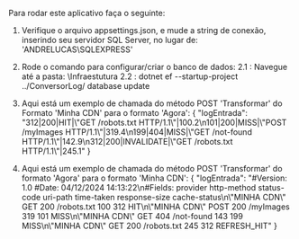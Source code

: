 Para rodar este aplicativo faça o seguinte:

1. Verifique o arquivo appsettings.json, e mude a string de conexão, inserindo seu servidor SQL Server, no lugar de: 'ANDRELUCAS\\SQLEXPRESS'
2. Rode o comando para configurar/criar o banco de dados:
   2.1 : Navegue até a pasta: \Infraestutura
   2.2 :  dotnet ef --startup-project ../ConversorLog/ database update

4. Aqui está um exemplo de chamada do método POST 'Transformar' do Formato 'Minha CDN' para o formato 'Agora':
{ "logEntrada": "312|200|HIT|\\"GET /robots.txt HTTP/1.1\\"|100.2\n101|200|MISS|\\"POST /myImages HTTP/1.1\\"|319.4\n199|404|MISS|\\"GET /not-found HTTP/1.1\\"|142.9\n312|200|INVALIDATE|\\"GET /robots.txt HTTP/1.1\\"|245.1" }

5. Aqui está um exemplo de chamada do método POST 'Transformar' do formato 'Agora' para o formato 'Minha CDN':
{
  "logEntrada": "#Version: 1.0 #Date: 04/12/2024 14:13:22\n#Fields: provider http-method status-code uri-path time-taken response-size cache-status\n\\"MINHA CDN\\" GET 200 /robots.txt 100 312 HIT\n\\"MINHA CDN\\" POST 200 /myImages 319 101 MISS\n\\"MINHA CDN\\" GET 404 /not-found 143 199 MISS\n\\"MINHA CDN\\" GET 200 /robots.txt 245 312 REFRESH_HIT"
}
